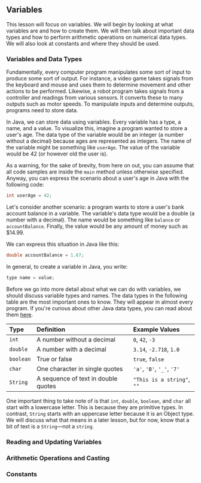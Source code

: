 ## Variables

This lesson will focus on variables. We will begin by looking at what variables are and how to create them. We will then talk about important data types and how to perform arithmetic operations on numerical data types. We will also look at constants and where they should be used.

### Variables and Data Types

Fundamentally, every computer program manipulates some sort of input to produce some sort of output. For instance, a video game takes signals from the keyboard and mouse and uses them to determine movement and other actions to be performed. Likewise, a robot program takes signals from a controller and readings from various sensors. It converts these to many outputs such as motor speeds. To manipulate inputs and determine outputs, programs need to store data.

In Java, we can store data using variables. Every variable has a type, a name, and a value. To visualize this, imagine a program wanted to store a user's age. The data type of the variable would be an integer (a number without a decimal) because ages are represented as integers. The name of the variable might be something like `userAge`. The value of the variable would be 42 (or however old the user is).

As a warning, for the sake of brevity, from here on out, you can assume that all code samples are inside the `main` method unless otherwise specified. Anyway, you can express the scenario about a user's age in Java with the following code:

```java
int userAge = 42;
```

Let's consider another scenario: a program wants to store a user's bank account balance in a variable. The variable's data type would be a double (a number with a decimal). The name would be something like `balance` or `accountBalance`. Finally, the value would be any amount of money such as $14.99.

We can express this situation in Java like this:

```java
double accountBalance = 1.67;
```

In general, to create a variable in Java, you write:

```java
type name = value;
```

Before we go into more detail about what we can do with variables, we should discuss variable types and names. The data types in the following table are the most important ones to know. They will appear in almost every program. If you're curious about other Java data types, you can read about them [here](https://www.tutorialspoint.com/java/java_basic_datatypes).

| Type | Definition | Example Values |
|:-----|:-----------|:---------------|
| `int` | A number without a decimal | `0`, `42`, `-3` |
| `double` | A number with a decimal | `3.14`, `-2.718`, `1.0` |
| `boolean` | True or false | `true`, `false` |
| `char` | One character in single quotes | `'a'`, `'B'`, `'_'`, `'7'` |
| `String` | A sequence of text in double quotes | `"This is a string"`, `""` |

One important thing to take note of is that `int`, `double`, `boolean`, and `char` all start with a lowercase letter. This is because they are primitive types. In contrast, `String` starts with an uppercase letter because it is an Object type. We will discuss what that means in a later lesson, but for now, know that a bit of text is a `String`—not a `string`.

### Reading and Updating Variables

### Arithmetic Operations and Casting

### Constants
